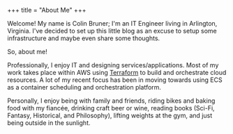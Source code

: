 +++
title = "About Me"
+++

Welcome! My name is Colin Bruner; I'm an IT Engineer living in Arlington, Virginia. 
I've decided to set up this little blog as an excuse to setup some infrastructure and
maybe even share some thoughts.

So, about me!

Professionally, I enjoy IT and designing services/applications. Most of my
work takes place within AWS using [Terraform][terraform] to build and orchestrate
cloud resources. A lot of my recent focus has been in moving towards using ECS
as a container scheduling and orchestration platform.

Personally, I enjoy being with family and friends, riding bikes and baking 
food with my fiancée, drinking craft beer or wine, reading books 
(Sci-Fi, Fantasy, Historical, and Philosophy), lifting weights at the gym, 
and just being outside in the sunlight.

[terraform]: https://www.terraform.io/
